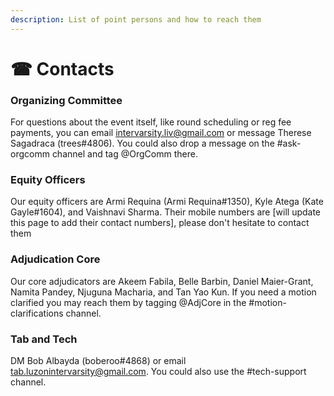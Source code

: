 ```yaml
---
description: List of point persons and how to reach them
---
```


# ☎ Contacts

### **Organizing Committee**

For questions about the event itself, like round scheduling or reg fee payments, you can email [intervarsity.liv@gmail.com](mailto:intervarsity.liv@gmail.com) or message Therese Sagadraca (trees#4806). You could also drop a message on the #ask-orgcomm channel and tag @OrgComm there.

### Equity Officers

Our equity officers are Armi Requina (Armi Requina#1350), Kyle Atega (Kate Gayle#1604), and Vaishnavi Sharma. Their mobile numbers are \[will update this page to add their contact numbers], please don't hesitate to contact them

### Adjudication Core

Our core adjudicators are Akeem Fabila, Belle Barbin, Daniel Maier-Grant, Namita Pandey, Njuguna Macharia, and Tan Yao Kun. If you need a motion clarified you may reach them by tagging @AdjCore in the #motion-clarifications channel.

### Tab and Tech

DM Bob Albayda (boberoo#4868) or email [tab.luzonintervarsity@gmail.com](mailto:tab.luzonintervarsity@gmail.com). You could also use the #tech-support channel.
